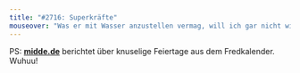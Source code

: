 ```yaml
---
title: "#2716: Superkräfte"
mouseover: "Was er mit Wasser anzustellen vermag, will ich gar nicht wissen."
---
```


PS: 
<a href="http://www.midde.de/leitplanke/details/der-kalender-soll-vollgestopft-werden-2223.html" title="midde.de"><strong>midde.de</strong></a> berichtet über knuselige Feiertage aus dem Fredkalender.
Wuhuu!

